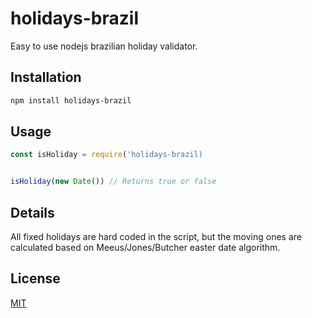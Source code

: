 # holidays-brazil
Easy to use nodejs brazilian holiday validator.

## Installation

```bash
npm install holidays-brazil
```

## Usage

```javascript
const isHoliday = require('holidays-brazil)


isHoliday(new Date()) // Returns true or false
```

## Details

All fixed holidays are hard coded in the script, but the moving ones are calculated based on Meeus/Jones/Butcher easter date algorithm.

## License

[MIT](https://choosealicense.com/licenses/mit/)
